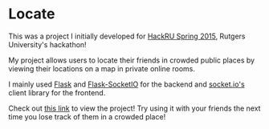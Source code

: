 # Locate

This was a project I initially developed for [HackRU Spring 2015](http://hackru.org), Rutgers University's hackathon!

My project allows users to locate their friends in crowded public places by viewing their locations on a map in private online rooms.

I mainly used [Flask](http://flask.pocoo.org/) and [Flask-SocketIO](https://flask-socketio.readthedocs.io/en/latest/) for the backend and [socket.io's](http://socket.io/) client library for the frontend.

Check out [this link](https://locatefriends.herokuapp.com/) to view the project! Try using it with your friends the next time you lose track of them in a crowded place!
